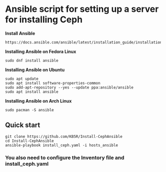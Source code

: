 # Ansible script for setting up a server for installing Ceph

**Install Ansible**
```
https://docs.ansible.com/ansible/latest/installation_guide/installation_distros.html
```
**Installing Ansible on Fedora Linux**
```
sudo dnf install ansible
```
**Installing Ansible on Ubuntu**
```
sudo apt update
sudo apt install software-properties-common
sudo add-apt-repository --yes --update ppa:ansible/ansible
sudo apt install ansible
```
**Installing Ansible on Arch Linux**
```
sudo pacman -S ansible
```
## Quick start
```
git clone https://github.com/KB5R/Install-CephAnsible
cd Install-CephAnsible
ansible-playbook install_ceph.yaml -i hosts_ansible
```
### You also need to configure the Inventory file and install_ceph.yaml
